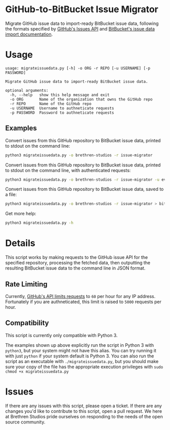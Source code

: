 # GitHub-to-BitBucket Issue Migrator

Migrate GitHub issue data to import-ready BitBucket issue data, following the formats specified by [GitHub's Issues API](https://developer.github.com/v3/issues/) and [BitBucket's issue data import documentation](https://confluence.atlassian.com/bitbucket/issue-import-export-data-format-330796872.html).

# Usage

```
usage: migrateissuedata.py [-h] -o ORG -r REPO [-u USERNAME] [-p PASSWORD]

Migrate GitHub issue data to import-ready BitBucket issue data.

optional arguments:
  -h, --help   show this help message and exit
  -o ORG       Name of the organization that owns the GitHub repo
  -r REPO      Name of the GitHub repo
  -u USERNAME  Username to authneticate requests
  -p PASSWORD  Password to authneticate requests
```

## Examples

Convert issues from this GitHub repository to BitBucket issue data, printed to stdout on the command line:

```bash
python3 migrateissuedata.py -o brethren-studios -r issue-migrator
```

Convert issues from this GitHub repository to BitBucket issue data, printed to stdout on the command line, with authenticated requests:

```bash
python3 migrateissuedata.py -o brethren-studios -r issue-migrator -u evanw555 -p "MYPASSWORD;)"
```

Convert issues from this GitHub repository to BitBucket issue data, saved to a file:

```bash
python3 migrateissuedata.py -o brethren-studios -r issue-migrator > bitbucket_friendly_issue_data.json
```

Get more help:

```bash
python3 migrateissuedata.py -h
```

# Details

This script works by making requests to the GitHub issue API for the specified repository, processing the fetched data, then outputting the resulting BitBucket issue data to the command line in JSON format.

## Rate Limiting

Currently, [GitHub's API limits requests](https://developer.github.com/v3/rate_limit/) to `60` per hour for any IP address. Fortunately if you are authneticated, this limit is raised to `5000` requests per hour.

## Compatibility

This script is currently only compatible with Python 3.

The examples shown up above explicitly run the script in Python 3 with `python3`, but your system might not have this alias. You can try running it with just `python` if your system default is Python 3. You can also run the script as an executable with `./migrateissuedata.py`, but you should make sure your copy of the file has the appropriate execution privileges with `sudo chmod +x migrateissuedata.py`

# Issues

If there are any issues with this script, please open a ticket. If there are any changes you'd like to contribute to this script, open a pull request. We here at Brethren Studios pride ourselves on responding to the needs of the open source community.
